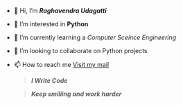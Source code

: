 - 👋 Hi, I’m ***_Raghavendra Udagatti_***
- 👀 I’m interested in **Python**
- 🌱 I’m currently learning a _Computer Sceince Engineering_
- 💞️ I’m looking to collaborate on Python projects
- 📫 How to reach me [Visit my mail](raghavendraudagatti@gmail.com "Raghavendra")
      
     >***_I Write Code_***

     >***_Keep smiliing and work harder_***

<!---
raghavendraU/raghavendra Udagatti is a ✨ special ✨ repository because its `README.md` (this file) appears on your GitHub profile.
You can click the Preview link to take a look at your changes.
--->
